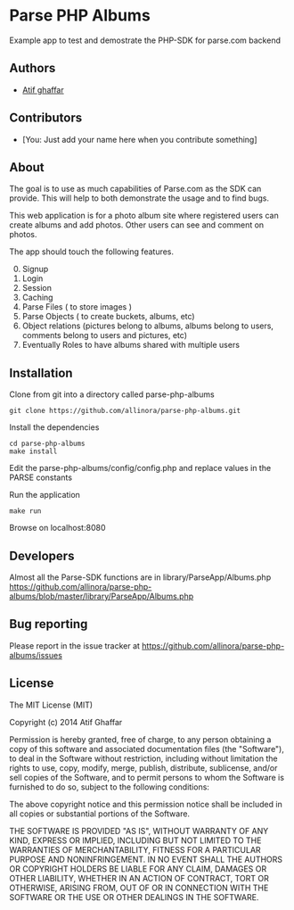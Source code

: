 Parse PHP Albums
=============

Example app to test and demostrate the PHP-SDK for parse.com backend

Authors
-------

- [Atif ghaffar](http://atif.ghaffar@gmail.com)

Contributors
------------

- [You: Just add your name here when you contribute something]

About
------

The goal is to use as much capabilities of Parse.com as the SDK can provide. This will help to both demonstrate the usage and to find bugs.

This web application is for a photo album site where registered  users can create albums and add photos. Other users can see and comment on photos.

The app should touch the following features.

0. Signup  
0. Login
0. Session
0. Caching
0. Parse Files ( to store images )
0. Parse Objects ( to create buckets, albums, etc)
0. Object relations (pictures belong to albums, albums belong to users, comments belong to users and pictures, etc)
0. Eventually Roles to have albums shared with multiple users


Installation
------------
Clone from git into a directory called parse-php-albums

	git clone https://github.com/allinora/parse-php-albums.git
	
Install the dependencies

	cd parse-php-albums
	make install

Edit the parse-php-albums/config/config.php and replace values in  the PARSE constants

Run the application
	
	make run
	
Browse on localhost:8080

Developers
-----------
Almost all the Parse-SDK  functions are in library/ParseApp/Albums.php https://github.com/allinora/parse-php-albums/blob/master/library/ParseApp/Albums.php

Bug reporting
-------------
Please report in the issue tracker at https://github.com/allinora/parse-php-albums/issues


License
-------

The MIT License (MIT)

Copyright (c) 2014 Atif Ghaffar

Permission is hereby granted, free of charge, to any person obtaining a copy of this software and associated
documentation files (the "Software"), to deal in the Software without restriction, including without limitation the
rights to use, copy, modify, merge, publish, distribute, sublicense, and/or sell copies of the Software, and to permit
persons to whom the Software is furnished to do so, subject to the following conditions:

The above copyright notice and this permission notice shall be included in all copies or substantial portions of the
Software.

THE SOFTWARE IS PROVIDED "AS IS", WITHOUT WARRANTY OF ANY KIND, EXPRESS OR IMPLIED, INCLUDING BUT NOT LIMITED TO THE
WARRANTIES OF MERCHANTABILITY, FITNESS FOR A PARTICULAR PURPOSE AND NONINFRINGEMENT. IN NO EVENT SHALL THE AUTHORS OR
COPYRIGHT HOLDERS BE LIABLE FOR ANY CLAIM, DAMAGES OR OTHER LIABILITY, WHETHER IN AN ACTION OF CONTRACT, TORT OR
OTHERWISE, ARISING FROM, OUT OF OR IN CONNECTION WITH THE SOFTWARE OR THE USE OR OTHER DEALINGS IN THE SOFTWARE.
